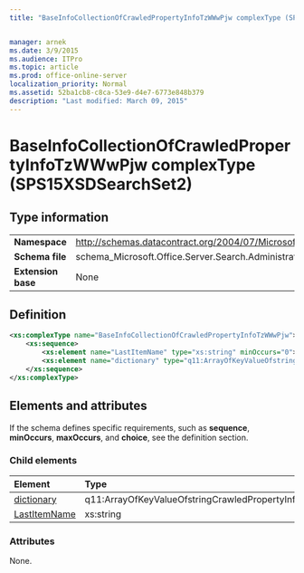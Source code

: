 ```yaml
---
title: "BaseInfoCollectionOfCrawledPropertyInfoTzWWwPjw complexType (SPS15XSDSearchSet2)"


manager: arnek
ms.date: 3/9/2015
ms.audience: ITPro
ms.topic: article
ms.prod: office-online-server
localization_priority: Normal
ms.assetid: 52ba1cb8-c8ca-53e9-d4e7-6773e848b379
description: "Last modified: March 09, 2015"
---
```


# BaseInfoCollectionOfCrawledPropertyInfoTzWWwPjw complexType (SPS15XSDSearchSet2)

 
  
## Type information

|||
|:-----|:-----|
|**Namespace** <br/> |http://schemas.datacontract.org/2004/07/Microsoft.Office.Server.Search.Administration  <br/> |
|**Schema file** <br/> |schema_Microsoft.Office.Server.Search.Administration.xsd  <br/> |
|**Extension base** <br/> |None  <br/> |
   
## Definition

```XML
<xs:complexType name="BaseInfoCollectionOfCrawledPropertyInfoTzWWwPjw">
    <xs:sequence>
        <xs:element name="LastItemName" type="xs:string" minOccurs="0"></xs:element>
        <xs:element name="dictionary" type="q11:ArrayOfKeyValueOfstringCrawledPropertyInfoy6h3NzC8" minOccurs="0"></xs:element>
    </xs:sequence>
</xs:complexType>

```

## Elements and attributes

If the schema defines specific requirements, such as **sequence**, **minOccurs**, **maxOccurs**, and **choice**, see the definition section. 
  
### Child elements

|**Element**|**Type**|**Description**|
|:-----|:-----|:-----|
|[dictionary](dictionary-element-baseinfocollectionofcrawledpropertyinfotzwwwpjw-complextypesp.md) <br/> |q11:ArrayOfKeyValueOfstringCrawledPropertyInfoy6h3NzC8  <br/> ||
|[LastItemName](lastitemname-element-baseinfocollectionofcrawledpropertyinfotzwwwpjw-complextype.md) <br/> |xs:string  <br/> ||
   
### Attributes

None.
  

